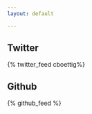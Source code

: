 ```yaml
---
layout: default

---
```


<div class="sidebar">

<h2> Twitter </h2>

{% twitter_feed cboettig%} 

<h2> Github </h2>

{% github_feed %}


</div>

